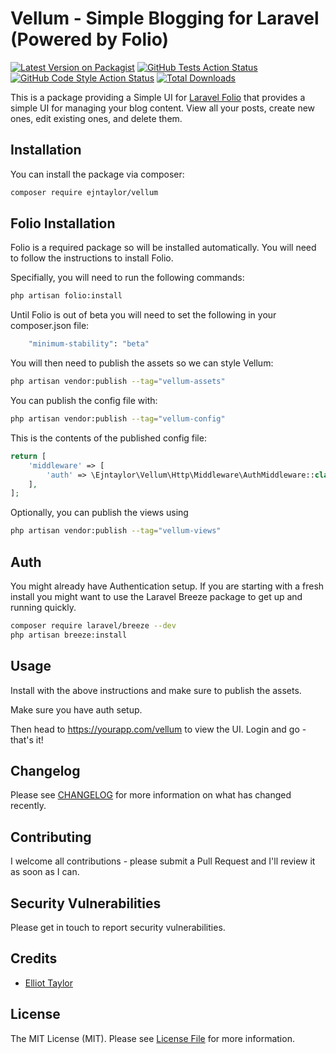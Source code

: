 # Vellum - Simple Blogging for Laravel (Powered by Folio)

[![Latest Version on Packagist](https://img.shields.io/packagist/v/ejntaylor/vellum.svg?style=flat-square)](https://packagist.org/packages/ejntaylor/vellum)
[![GitHub Tests Action Status](https://img.shields.io/github/actions/workflow/status/ejntaylor/vellum/run-tests.yml?branch=main&label=tests&style=flat-square)](https://github.com/ejntaylor/vellum/actions?query=workflow%3Arun-tests+branch%3Amain)
[![GitHub Code Style Action Status](https://img.shields.io/github/actions/workflow/status/ejntaylor/vellum/fix-php-code-style-issues.yml?branch=main&label=code%20style&style=flat-square)](https://github.com/ejntaylor/vellum/actions?query=workflow%3A"Fix+PHP+code+style+issues"+branch%3Amain)
[![Total Downloads](https://img.shields.io/packagist/dt/ejntaylor/vellum.svg?style=flat-square)](https://packagist.org/packages/ejntaylor/vellum)

This is a package providing a Simple UI for [Laravel Folio](http://github.com/laravel/folio) that provides a simple UI for managing your blog content. View all your posts, create new ones, edit existing ones, and delete them.

## Installation

You can install the package via composer:

```bash
composer require ejntaylor/vellum
```

## Folio Installation

Folio is a required package so will be installed automatically. You will need to follow the instructions to install Folio.

Specifially, you will need to run the following commands:

```bash
php artisan folio:install
```

Until Folio is out of beta you will need to set the following in your composer.json file:

```bash
    "minimum-stability": "beta"
```



You will then need to publish the assets so we can style Vellum:

```bash
php artisan vendor:publish --tag="vellum-assets"
```

You can publish the config file with:

```bash
php artisan vendor:publish --tag="vellum-config"

```

This is the contents of the published config file:

```php
return [
    'middleware' => [
        'auth' => \Ejntaylor\Vellum\Http\Middleware\AuthMiddleware::class,
    ],
];
```

Optionally, you can publish the views using

```bash
php artisan vendor:publish --tag="vellum-views"
```

## Auth

You might already have Authentication setup. If you are starting with a fresh install you might want to use the Laravel Breeze package to get up and running quickly.

```bash
composer require laravel/breeze --dev
php artisan breeze:install
```

## Usage

Install with the above instructions and make sure to publish the assets.

Make sure you have auth setup. 

Then head to https://yourapp.com/vellum to view the UI. Login and go - that's it!

## Changelog

Please see [CHANGELOG](CHANGELOG.md) for more information on what has changed recently.

## Contributing

I welcome all contributions - please submit a Pull Request and I'll review it as soon as I can.

## Security Vulnerabilities

Please get in touch to report security vulnerabilities.

## Credits

- [Elliot Taylor](https://github.com/ejntaylor)

## License

The MIT License (MIT). Please see [License File](LICENSE.md) for more information.
